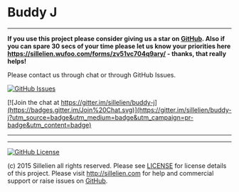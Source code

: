 
# Buddy J
-------

**If you use this project please consider giving us a star on [GitHub](http://github.com/sillelien/buddy-j). Also if you can spare 30 secs of your time please let us know your priorities here https://sillelien.wufoo.com/forms/zv51vc704q9ary/  - thanks, that really helps!**

Please contact us through chat or through GitHub Issues.

[![GitHub Issues](https://img.shields.io/github/issues/sillelien/buddy-j.svg)](https://github.com/sillelien/buddy-j/issues)

[![Join the chat at https://gitter.im/sillelien/buddy-j](https://badges.gitter.im/Join%20Chat.svg)](https://gitter.im/sillelien/buddy-j?utm_source=badge&utm_medium=badge&utm_campaign=pr-badge&utm_content=badge)

-------
--------

[![GitHub License](https://img.shields.io/github/license/sillelien/buddy-j.svg)](https://raw.githubusercontent.com/sillelien/buddy-j/master/LICENSE)

(c) 2015 Sillelien all rights reserved. Please see [LICENSE](https://raw.githubusercontent.com/sillelien/buddy-j/master/LICENSE) for license details of this project. Please visit http://sillelien.com for help and commercial support or raise issues on [GitHub](https://github.com/sillelien/buddy-j/issues).
